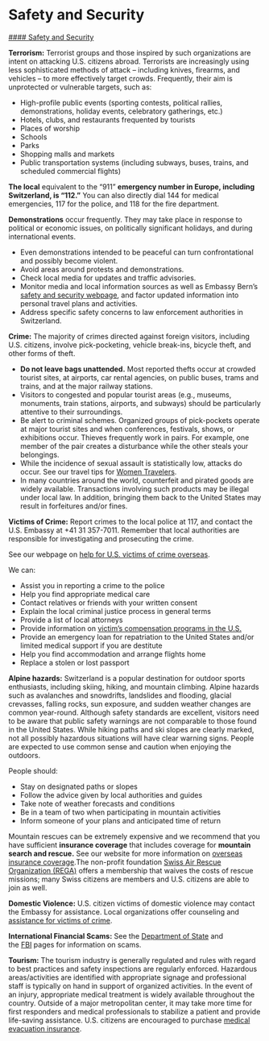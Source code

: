 # Safety and Security

[#### Safety and Security](javascript:void(0); "Safety and Security")

**Terrorism:** Terrorist groups and those inspired by such organizations are intent on attacking U.S. citizens abroad. Terrorists are increasingly using less sophisticated methods of attack – including knives, firearms, and vehicles – to more effectively target crowds. Frequently, their aim is unprotected or vulnerable targets, such as:

* High-profile public events (sporting contests, political rallies, demonstrations, holiday events, celebratory gatherings, etc.)
* Hotels, clubs, and restaurants frequented by tourists
* Places of worship
* Schools
* Parks
* Shopping malls and markets
* Public transportation systems (including subways, buses, trains, and scheduled commercial flights)

**The local** equivalent to the “911” **emergency number in Europe, including Switzerland, is “112.”** You can also directly dial 144 for medical emergencies, 117 for the police, and 118 for the fire department.

**Demonstrations** occur frequently. They may take place in response to political or economic issues, on politically significant holidays, and during international events.

* Even demonstrations intended to be peaceful can turn confrontational and possibly become violent.
* Avoid areas around protests and demonstrations.
* Check local media for updates and traffic advisories.
* Monitor media and local information sources as well as Embassy Bern’s [safety and security webpage](https://ch.usembassy.gov/u-s-citizen-services/security-and-travel-information/), and factor updated information into personal travel plans and activities.
* Address specific safety concerns to law enforcement authorities in Switzerland.

**Crime:** The majority of crimes directed against foreign visitors, including U.S. citizens, involve pick-pocketing, vehicle break-ins, bicycle theft, and other forms of theft.

* **Do not leave bags unattended.** Most reported thefts occur at crowded tourist sites, at airports, car rental agencies, on public buses, trams and trains, and at the major railway stations.
* Visitors to congested and popular tourist areas (e.g., museums, monuments, train stations, airports, and subways) should be particularly attentive to their surroundings.
* Be alert to criminal schemes. Organized groups of pick-pockets operate at major tourist sites and when conferences, festivals, shows, or exhibitions occur. Thieves frequently work in pairs. For example, one member of the pair creates a disturbance while the other steals your belongings.
* While the incidence of sexual assault is statistically low, attacks do occur. See our travel tips for [Women Travelers](https://travel.state.gov/content/travel/en/international-travel/before-you-go/travelers-with-special-considerations/women-travelers.html).
* In many countries around the world, counterfeit and pirated goods are widely available. Transactions involving such products may be illegal under local law. In addition, bringing them back to the United States may result in forfeitures and/or fines.

**Victims of Crime:** Report crimes to the local police at 117, and contact the U.S. Embassy at +41 31 357-7011. Remember that local authorities are responsible for investigating and prosecuting the crime.

See our webpage on [help for U.S. victims of crime overseas](http://travel.state.gov/content/passports/en/emergencies/victims.html).

We can:

* Assist you in reporting a crime to the police
* Help you find appropriate medical care
* Contact relatives or friends with your written consent
* Explain the local criminal justice process in general terms
* Provide a list of local attorneys
* Provide information on [victim’s compensation programs in the U.S.](http://travel.state.gov/content/passports/english/emergencies/victims.html)
* Provide an emergency loan for repatriation to the United States and/or limited medical support if you are destitute
* Help you find accommodation and arrange flights home
* Replace a stolen or lost passport

**Alpine hazards:** Switzerland is a popular destination for outdoor sports enthusiasts, including skiing, hiking, and mountain climbing. Alpine hazards such as avalanches and snowdrifts, landslides and flooding, glacial crevasses, falling rocks, sun exposure, and sudden weather changes are common year-round. Although safety standards are excellent, visitors need to be aware that public safety warnings are not comparable to those found in the United States. While hiking paths and ski slopes are clearly marked, not all possibly hazardous situations will have clear warning signs. People are expected to use common sense and caution when enjoying the outdoors.

People should:

* Stay on designated paths or slopes
* Follow the advice given by local authorities and guides
* Take note of weather forecasts and conditions
* Be in a team of two when participating in mountain activities
* Inform someone of your plans and anticipated time of return

Mountain rescues can be extremely expensive and we recommend that you have sufficient **insurance coverage** that includes coverage for **mountain search and rescue.** See our website for more information on [overseas insurance coverage](https://travel.state.gov/content/travel/en/international-travel/before-you-go/your-health-abroad/insurance-providers-overseas.html).The non-profit foundation [Swiss Air Rescue Organization (REGA)](https://www.rega.ch/en/) offers a membership that waives the costs of rescue missions; many Swiss citizens are members and U.S. citizens are able to join as well.

**Domestic Violence:** U.S. citizen victims of domestic violence may contact the Embassy for assistance. Local organizations offer counseling and [assistance for victims of crime](https://www.sodk.ch/de/themen/opferhilfe/).

**International Financial Scams:** See the [Department of State](http://travel.state.gov/content/passports/english/emergencies/scams.html) and the [FBI](http://www.fbi.gov/scams-safety/fraud) pages for information on scams.

**Tourism:** The tourism industry is generally regulated and rules with regard to best practices and safety inspections are regularly enforced. Hazardous areas/activities are identified with appropriate signage and professional staff is typically on hand in support of organized activities. In the event of an injury, appropriate medical treatment is widely available throughout the country. Outside of a major metropolitan center, it may take more time for first responders and medical professionals to stabilize a patient and provide life-saving assistance. U.S. citizens are encouraged to purchase [medical evacuation insurance](https://travel.state.gov/content/travel/en/international-travel/before-you-go/your-health-abroad/Insurance_Coverage_Overseas.html).